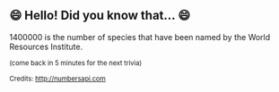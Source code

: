 ## 😄 Hello! Did you know that... 😄
1400000 is the number of species that have been named by the World Resources Institute.

<sup>(come back in 5 minutes for the next trivia)</sup>


<sup>Credits: http://numbersapi.com</sup>
